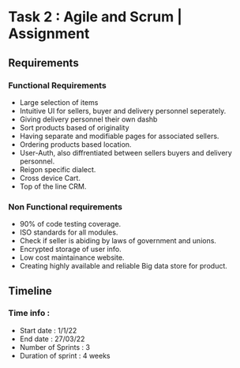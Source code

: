 # Task 2 : Agile and Scrum | Assignment

## Requirements 


### Functional Requirements
- Large selection of items 
- Intuitive UI for sellers, buyer and delivery personnel seperately.
- Giving delivery personnel their own dashb
- Sort products based of originality 
- Having separate and modifiable pages for associated sellers.
- Ordering products based location.
- User-Auth, also diffrentiated between sellers buyers and delivery personnel.
- Reigon specific dialect.
- Cross device Cart.
- Top of the line CRM.

### Non Functional requirements 
- 90% of code testing coverage.
- ISO standards for all modules.
- Check if seller is abiding by laws of government and unions.
- Encrypted storage of user info.
- Low cost maintainance website.
- Creating highly available and reliable Big data store for product.

## Timeline 

### Time info : 
- Start date : 1/1/22
- End date : 27/03/22
- Number of Sprints : 3 
- Duration of sprint : 4 weeks

